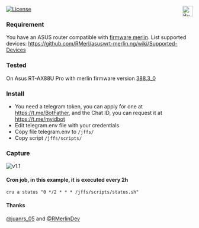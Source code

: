 [![License](https://img.shields.io/github/license/AzagraMac/telegramInfoASUS.svg?style=for-the-badge&color=yellow)](LICENSE) <a href="https://www.paypal.com/paypalme/azagramac" target="_blank"><img src="https://www.nopcommerce.com/images/thumbs/0005707_paypalme-payment-method.png" alt="Buy Me A Coffee" style="height: 28px !important;" align="right" /></a><br/>

### Requirement
You have an ASUS router compatible with [firmware merlin](https://www.asuswrt-merlin.net).
List supported devices: https://github.com/RMerl/asuswrt-merlin.ng/wiki/Supported-Devices

### Tested
On Asus RT-AX88U Pro with merlin firmware version [388.3_0](https://onedrive.live.com/?authkey=%21AJLLKAY%2D%2D4EBqDo&id=CCE5625ED3599CE0%2121144&cid=CCE5625ED3599CE0)

### Install
- You need a telegram token, you can apply for one at https://t.me/BotFather, and the Chat ID, you can request it at https://t.me/myidbot
- Edit telegram.env file with your credentials
- Copy file telegram.env to `/jffs/`
- Copy script `/jffs/scripts/`

### Capture
![v1.1](https://github.com/AzagraMac/telegramInfoASUS/assets/571796/202cf688-1021-45a7-82b8-3b9213829db5)


#### Cron job, in this example, it is executed every 2h
```
cru a status "0 */2 * * * /jffs/scripts/status.sh"
```

#### Thanks
[@juanrs_05](https://twitter.com/juanrs_05) and [@RMerlinDev](https://twitter.com/RMerlinDev)
